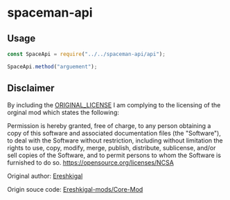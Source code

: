 # spaceman-api

## Usage
```js
const SpaceApi = require("../../spaceman-api/api");

SpaceApi.method("arguement");
```

## Disclaimer

By including the [ORIGINAL_LICENSE](ORIGINAL_LICENSE) I am complying to the licensing of the orginal mod which states the following:

Permission is hereby granted, free of charge, to any person obtaining a copy of this software and associated documentation files (the "Software"), to deal with the Software without restriction, including without limitation the rights to use, copy, modify, merge, publish, distribute, sublicense, and/or sell copies of the Software, and to permit persons to whom the Software is furnished to do so.
https://opensource.org/licenses/NCSA

Original author: [Ereshkigal](https://dev.sp-tarkov.com/Ereshkigal-mods/)

Origin souce code: [Ereshkigal-mods/Core-Mod](https://dev.sp-tarkov.com/Ereshkigal-mods/Core-Mod)
